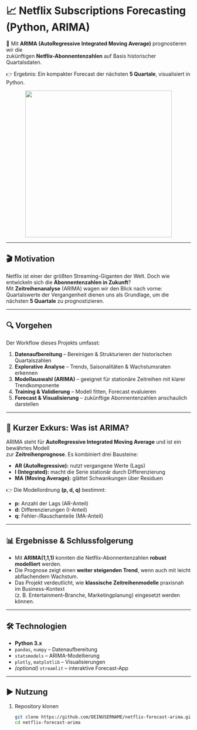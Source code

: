 # 📈 Netflix Subscriptions Forecasting (Python, ARIMA)

🚀 Mit **ARIMA (AutoRegressive Integrated Moving Average)** prognostieren wir die  
zukünftigen **Netflix-Abonnentenzahlen** auf Basis historischer Quartalsdaten.  

👉 Ergebnis: Ein kompakter Forecast der nächsten **5 Quartale**, visualisiert in Python.  

<img src="https://encrypted-tbn0.gstatic.com/images?q=tbn:ANd9GcSjiUrMYUOdgvXeA-D5pevIWdOhm_R5xInvr8PxTMJfUVi_2nAHsdsBpsuYXlNjvcuUAI8&usqp=CAU" width="400" style="display:block; margin-left:auto; margin-right:auto;">

---

## 🎬 Motivation
Netflix ist einer der größten Streaming-Giganten der Welt. Doch wie entwickeln sich die **Abonnentenzahlen in Zukunft**?  
Mit **Zeitreihenanalyse** (ARIMA) wagen wir den Blick nach vorne:  
Quartalswerte der Vergangenheit dienen uns als Grundlage, um die nächsten **5 Quartale** zu prognostizieren.  

---

## 🔍 Vorgehen
Der Workflow dieses Projekts umfasst:

1. **Datenaufbereitung** – Bereinigen & Strukturieren der historischen Quartalszahlen  
2. **Explorative Analyse** – Trends, Saisonalitäten & Wachstumsraten erkennen  
3. **Modellauswahl (ARIMA)** – geeignet für stationäre Zeitreihen mit klarer Trendkomponente  
4. **Training & Validierung** – Modell fitten, Forecast evaluieren  
5. **Forecast & Visualisierung** – zukünftige Abonnentenzahlen anschaulich darstellen  

---

## 🧠 Kurzer Exkurs: Was ist ARIMA?
ARIMA steht für **AutoRegressive Integrated Moving Average** und ist ein bewährtes Modell  
zur **Zeitreihenprognose**. Es kombiniert drei Bausteine:

- **AR (AutoRegressive):** nutzt vergangene Werte (Lags)  
- **I (Integrated):** macht die Serie stationär durch Differenzierung  
- **MA (Moving Average):** glättet Schwankungen über Residuen  

👉 Die Modellordnung **(p, d, q)** bestimmt:  
- **p:** Anzahl der Lags (AR-Anteil)  
- **d:** Differenzierungen (I-Anteil)  
- **q:** Fehler-/Rauschanteile (MA-Anteil)  

---

## 📊 Ergebnisse & Schlussfolgerung
- Mit **ARIMA(1,1,1)** konnten die Netflix-Abonnentenzahlen **robust modelliert** werden.  
- Die Prognose zeigt einen **weiter steigenden Trend**, wenn auch mit leicht abflachendem Wachstum.  
- Das Projekt verdeutlicht, wie **klassische Zeitreihenmodelle** praxisnah im Business-Kontext  
  (z. B. Entertainment-Branche, Marketingplanung) eingesetzt werden können.  

---

## 🛠️ Technologien
- **Python 3.x**  
- `pandas`, `numpy` – Datenaufbereitung  
- `statsmodels` – ARIMA-Modellierung  
- `plotly`, `matplotlib` – Visualisierungen  
- *(optional)* `streamlit` – interaktive Forecast-App  

---

## ▶️ Nutzung
1. Repository klonen  
   ```bash
   git clone https://github.com/DEINUSERNAME/netflix-forecast-arima.git
   cd netflix-forecast-arima
